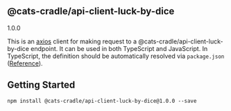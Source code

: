 ## @cats-cradle/api-client-luck-by-dice

1.0.0

This is an [axios](https://github.com/axios/axios) client for making request to
a @cats-cradle/api-client-luck-by-dice endpoint. It can be used in both
TypeScript and JavaScript. In TypeScript, the definition should be automatically
resolved via `package.json`
([Reference](http://www.typescriptlang.org/docs/handbook/typings-for-npm-packages.html)).

## Getting Started

```
npm install @cats-cradle/api-client-luck-by-dice@1.0.0 --save
```
